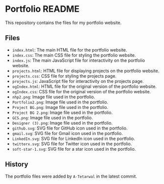 # Portfolio README

This repository contains the files for my portfolio website.

## Files

- `index.html`: The main HTML file for the portfolio website.
- `index.css`: The main CSS file for styling the portfolio website.
- `index.js`: The main JavaScript file for interactivity on the portfolio website.
- `projects.html`: HTML file for displaying projects on the portfolio website.
- `projects.css`: CSS file for styling the projects page.
- `projects.js`: JavaScript file for interactivity on the projects page.
- `ogIndex.html`: HTML file for the original version of the portfolio website.
- `ogIndex.css`: CSS file for the original version of the portfolio website.
- `nhp2.png`: Image file used in the portfolio.
- `Portfolio2.png`: Image file used in the portfolio.
- `Project BG.png`: Image file used in the portfolio.
- `Project BG 2.png`: Image file used in the portfolio.
- `GCS.png`: Image file used in the portfolio.
- `Designer (3).png`: Image file used in the portfolio.
- `github.svg`: SVG file for GitHub icon used in the portfolio.
- `gmail.svg`: SVG file for Gmail icon used in the portfolio.
- `LinkedIn.svg`: SVG file for LinkedIn icon used in the portfolio.
- `twitterx.svg`: SVG file for Twitter icon used in the portfolio.
- `soft-star-1.svg`: SVG file for a star icon used in the portfolio.

## History

The portfolio files were added by `A-Tetarwal` in the latest commit.

